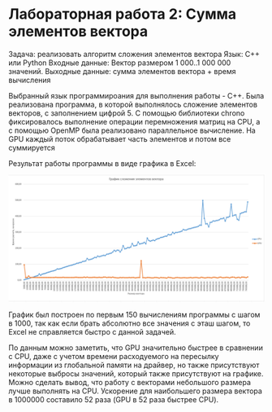 # Лабораторная работа 2: Сумма элементов вектора

Задача: реализовать алгоритм сложения элементов вектора
Язык: C++ или Python
Входные данные: Вектор размером 1 000..1 000 000 значений.
Выходные данные: сумма элементов вектора + время вычисления

Выбранный язык программироания для выполнения работы - C++. Была реализована программа, в которой выполнялось сложение элементов векторов, с заполнением цифрой 5. С помощью библиотеки chrono фиксировалось выполнение операции перемножения матриц на CPU, а с помощью OpenMP была реализовано параллельное вычисление. На GPU каждый поток обрабатывает часть элементов и потом все суммируется

Результат работы программы в виде графика в Excel:

![alt text](Graph.png)

График был построен по первым 150 вычислениям программы с шагом в 1000, так как если брать абсолютно все значения с эташ шагом, то Excel не справляется быстро с данной задачей.

По данным можно заметить, что GPU значительно быстрее в сравнении с CPU, даже с учетом времени расходуемого на пересылку информации из глобальной памяти на драйвер, но также присутствуют некоторые выбросы значений, который также присутствуют на графике. Можно сделать вывод, что работу с векторами небольшого размера лучше выполнять на CPU. Ускорение для наибольшего размера вектора в 1000000 составило 52 раза (GPU в 52 раза быстрее CPU).